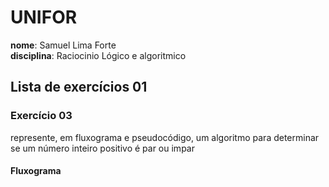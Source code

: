 # UNIFOR
**nome**: Samuel Lima Forte <br>
**disciplina**: Raciocinio Lógico e algoritmico

## Lista de exercícios 01

### Exercício 03
represente, em fluxograma e pseudocódigo, um algoritmo para determinar se um número inteiro positivo é par ou impar

#### Fluxograma


